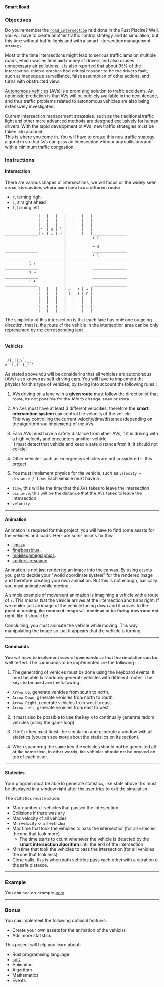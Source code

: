 #### Smart Road

### Objectives

Do you remember the [`road_intersection`](https://public.01-edu.org/subjects/road_intersection/) raid done in the Rust Piscine? Well, you
will have to create another traffic control strategy and its simulation, but this time without traffic lights and with a smart intersection management strategy.

Most of the time intersections might lead to serious traffic jams on multiple roads, which wastes time and money of drivers and
also causes unnecessary air pollutions. It is also reported that about 96% of the intersection-related crashes had critical reasons
to be the drivers fault, such as inadequate surveillance, false assumption of other actions, and turns with obstructed view.

[Autonomous vehicles](https://en.wikipedia.org/wiki/Self-driving_car) (AVs) is a promising solution to traffic accidents. An optimistic prediction is that AVs will be publicly available in the next decade, and thus traffic problems related to autonomous vehicles are also being extensively investigated.

Current intersection management strategies, such as the traditional traffic light and other more advanced methods are designed exclusively
for human drivers. With the rapid development of AVs, new traffic strategies must be taken into account.\
This is where you come in. You will have to create this new traffic strategy algorithm so that AVs can pass an intersection without any
collisions and with a minimum traffic congestion.

### Instructions

#### **Intersection**

There are various shapes of intersections, we will focus on the widely seen cross intersection, where each lane has a different route:

- `r`, turning right
- `s`, straight ahead
- `l`, turning left

```console
               |   |   |   |   |   |   |
               |   |   |   |   |   |   |
               |   |   |   |   |   |   |
               |r  | s | l |   |   |   |
_______________| ← | ↓ | → |   |   |   |________________
                           |            ↑ r
_______________            |            ________________
                           |            ← s
_______________            |            ________________
                           |            ↓ l
___________________________|____________________________
           l ↑             |
_______________            |            ________________
           s →             |
_______________            |            ________________
           r ↓             |
_______________            |            ________________
               |   |   |   | ← | ↑ | → |
               |   |   |   | l | s | r |
               |   |   |   |   |   |   |
               |   |   |   |   |   |   |
               |   |   |   |   |   |   |
               |   |   |   |   |   |   |
```

The simplicity of this intersection is that each lane has only one outgoing direction, that is, the route of the vehicle in the
intersection area can be only represented by the corresponding lane.

---

#### **Vehicles**

```console
  ______
 /|_||_\`.__
=`-(_)--(_)-'
```

As stated above you will be considering that all vehicles are autonomous (AVs) also known as self-driving cars.
You will have to implement the physics for this type of vehicles, by taking into account the following rules :

1. AVs driving on a lane with a **given route** must follow the direction of
  that route, its not possible for the AVs to change lanes or route.

2. An AVs must have at least 3 different velocities, therefore the **smart intersection system** can control the velocity of the vehicle.\
  This way controlling the current velocity/time/distance (depending on the algorithm you implement) of the AVs.

3. Each AVs must have a safety distance from other AVs, if it is driving with a high velocity and encounters another vehicle.\
  It must detect that vehicle and keep a safe distance from it, it should not collide!

4. Other vehicles such as emergency vehicles are not considered in this project.

5. You must implement physics for the vehicle, such as `velocity = distance / time`. Each vehicle must have a :

- `time`, this will be the time that the AVs takes to leave the intersection
- `distance`, this will be the distance that the AVs takes to leave the intersection
- `velocity`

---

#### **Animation**

Animation is required for this project, you will have to find some assets for the vehicles and roads. Here are some assets for this:

- [limezu](https://limezu.itch.io/)
- [finalbossblue](http://finalbossblues.com/timefantasy/free-graphics/).
- [mobilegamegraphics](https://mobilegamegraphics.com/product-category/all_products/freestuff/).
- [spriters-resource](https://www.spriters-resource.com/).

Animation is not just rendering an image into the canvas. By using assets you get to decide your "world coordinate system"
for the rendered image and therefore creating your own animation. But this is not enough, basically you must animate while moving.

A simple example of movement animation is imagining a vehicle with a route of `r`. This means that the vehicle arrives at the
intersection and turns right. If we render just an image of the vehicle facing down and it arrives to the point of turning, the rendered image
will continue to be facing down and not right, like it should be.

Concluding, you must animate the vehicle while moving. This way manipulating the image so that it appears that the vehicle is turning.

---

#### **Commands**

You will have to implement several commands so that the simulation can be well tested. The commands to be implemented are the following :

1. The generating of vehicles must be done using the keyboard events. It must be able to randomly generate vehicles with different routes. The keys to be used are the following :

- `Arrow Up`, generate vehicles from south to north.
- `Arrow Down`, generate vehicles from north to south.
- `Arrow Right`, generate vehicles from west to east.
- `Arrow Left`, generate vehicles from east to west.

2. It must also be possible to use the key `R` to continually generate radom vehicles (using the game loop).

3. The `Esc` key must finish the simulation and generate a window with all statistics (you can see more about the statistics on its section).

4. When spamming the same key the vehicles should not be generated all at the same time, in other words, the vehicles should not be created on top of each other.

---

#### **Statistics**

Your program must be able to generate statistics, like state above this must be displayed in a window right after the user tries to exit the simulation.

The statistics must include:

- Max number of vehicles that passed the intersection
- Collisions if there was any
- Max velocity of all vehicles
- Min velocity of all vehicles
- Max time that took the vehicles to pass the intersection (for all vehicles the one that took more)
  - The time starts to count whenever the vehicle is detected by the **smart intersection algorithm** until the end of the intersection
- Min time that took the vehicles to pass the intersection (for all vehicles the one that took less)
- Close calls, this is when both vehicles pass each other with a violation o the safe distance.

---

### Example

You can see an example [here](TODO-LINK).

---

### Bonus

You can implement the following optional features:

- Create your own assets for the animation of the vehicles
- Add more statistics

This project will help you learn about:

- Rust programming language
- [sdl2](https://docs.rs/sdl2/0.34.3/sdl2/)
- Animation
- Algorithm
- Mathematics
- Events
